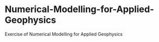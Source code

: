 # Numerical-Modelling-for-Applied-Geophysics
Exercise of Numerical Modelling for Applied Geophysics

